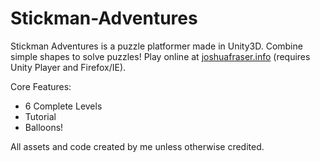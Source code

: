 # Stickman-Adventures
Stickman Adventures is a puzzle platformer made in Unity3D. Combine simple shapes to solve puzzles! Play online at [joshuafraser.info](http://www.joshuafraser.info) (requires Unity Player and Firefox/IE).

Core Features:
* 6 Complete Levels
* Tutorial
* Balloons!

All assets and code created by me unless otherwise credited.
